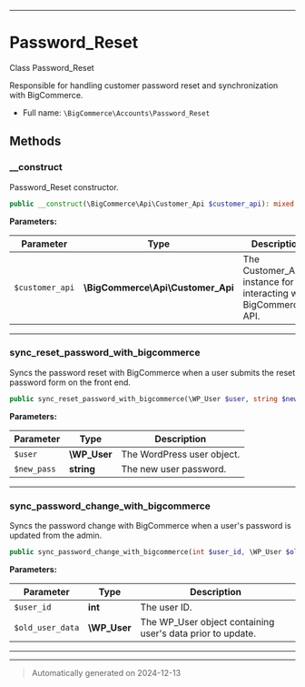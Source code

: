 ***

# Password_Reset

Class Password_Reset

Responsible for handling customer password reset and synchronization with BigCommerce.

* Full name: `\BigCommerce\Accounts\Password_Reset`




## Methods


### __construct

Password_Reset constructor.

```php
public __construct(\BigCommerce\Api\Customer_Api $customer_api): mixed
```








**Parameters:**

| Parameter | Type | Description |
|-----------|------|-------------|
| `$customer_api` | **\BigCommerce\Api\Customer_Api** | The Customer_Api instance for interacting with BigCommerce&#039;s API. |





***

### sync_reset_password_with_bigcommerce

Syncs the password reset with BigCommerce when a user submits the reset password form on the front end.

```php
public sync_reset_password_with_bigcommerce(\WP_User $user, string $new_pass): void
```








**Parameters:**

| Parameter | Type | Description |
|-----------|------|-------------|
| `$user` | **\WP_User** | The WordPress user object. |
| `$new_pass` | **string** | The new user password. |





***

### sync_password_change_with_bigcommerce

Syncs the password change with BigCommerce when a user's password is updated from the admin.

```php
public sync_password_change_with_bigcommerce(int $user_id, \WP_User $old_user_data): void
```








**Parameters:**

| Parameter | Type | Description |
|-----------|------|-------------|
| `$user_id` | **int** | The user ID. |
| `$old_user_data` | **\WP_User** | The WP_User object containing user&#039;s data prior to update. |





***


***
> Automatically generated on 2024-12-13

